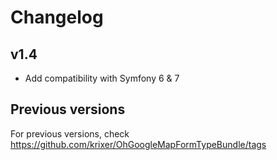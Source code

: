 Changelog
=========

v1.4
----

 * Add compatibility with Symfony 6 & 7

Previous versions
-----------------

For previous versions, check https://github.com/krixer/OhGoogleMapFormTypeBundle/tags
